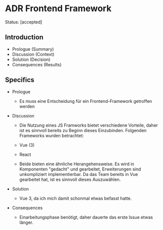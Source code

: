 # ADR Frontend Framework

Status: [accepted] 

## Introduction

- Prologue (Summary)
- Discussion (Context)
- Solution (Decision)
- Consequences (Results)

## Specifics

- Prologue

  - Es muss eine Entscheidung für ein Frontend-Framework getroffen werden

- Discussion

  - Die Nutzung eines JS Framworks bietet verschiedene Vorteile, daher ist es sinnvoll bereits zu Beginn dieses Einzubinden. Folgenden Frameworks wurden betrachtet:

  - Vue (3)
  - React

  - Beide bieten eine ähnliche Herangehensweise. Es wird in Komponenten "gedacht" und gearbeitet, Erweiterungen sind unkompliziert implementierbar. Da das Team bereits in Vue gearbeitet hat, ist es sinnvoll dieses Auszuwählen.

- Solution

  - Vue 3, da ich mich damit schonmal etwas befasst hatte.

- Consequences
  - Einarbeitungsphase benötigt, daher dauerte das erste Issue etwas länger.